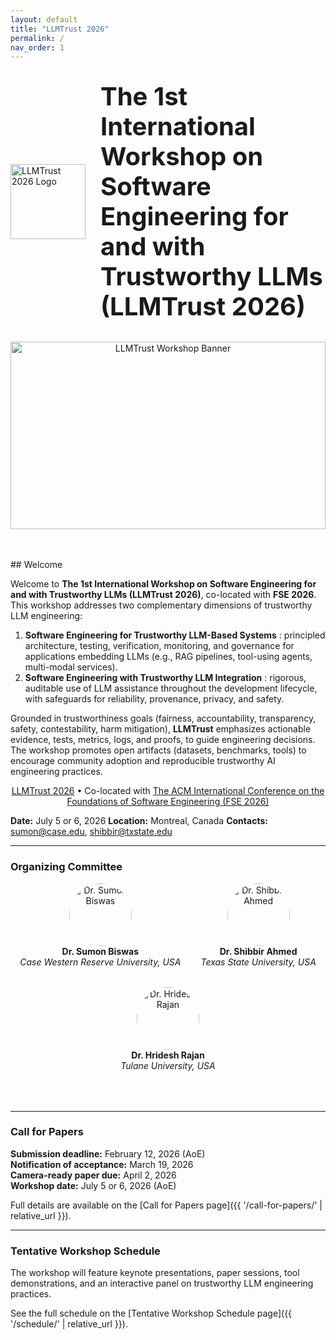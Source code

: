 ```yaml
---
layout: default
title: "LLMTrust 2026"
permalink: /
nav_order: 1
---
```


<!-- Logo & Title side by side -->
<div style="display:flex; align-items:center; justify-content:center; gap:1.5rem; margin:2rem 0;">
  <img
    src="{{ '/assets/img/llmtrust-logo.png' | relative_url }}"
    alt="LLMTrust 2026 Logo"
    style="width:120px; height:auto;"
  />
  <h1 style="margin:0; font-size:2.5rem; line-height:1.2;">
    The 1st International Workshop on Software Engineering for and with Trustworthy LLMs (LLMTrust 2026)
  </h1>
</div>

<!-- Hero banner -->
<div style="text-align:center; margin-bottom:3rem;">
  <img
    src="{{ '/assets/img/bannerMontreal.jpg' | relative_url }}"
    alt="LLMTrust Workshop Banner"
    style="width:100%; max-height:300px; object-fit:cover;"
  />
</div>
## Welcome

Welcome to **The 1st International Workshop on Software Engineering for and with Trustworthy LLMs (LLMTrust 2026)**, co-located with **FSE 2026**.  
This workshop addresses two complementary dimensions of trustworthy LLM engineering:

1. **Software Engineering for Trustworthy LLM-Based Systems** : principled architecture, testing, verification, monitoring, and governance for applications embedding LLMs (e.g., RAG pipelines, tool-using agents, multi-modal services).  
2. **Software Engineering with Trustworthy LLM Integration** : rigorous, auditable use of LLM assistance throughout the development lifecycle, with safeguards for reliability, provenance, privacy, and safety.

Grounded in trustworthiness goals (fairness, accountability, transparency, safety, contestability, harm mitigation), **LLMTrust** emphasizes actionable evidence, tests, metrics, logs, and proofs, to guide engineering decisions. The workshop promotes open artifacts (datasets, benchmarks, tools) to encourage community adoption and reproducible trustworthy AI engineering practices.


<p align="center">
  <a href="https://llmtrust2026.github.io/">LLMTrust 2026</a> • Co-located with 
  <a href="https://conf.researchr.org/home/fse-2026">The ACM International Conference on the Foundations of Software Engineering (FSE 2026)</a> 
</p>


**Date:** July 5 or 6, 2026
**Location:** Montreal, Canada
**Contacts:** sumon@case.edu, shibbir@txstate.edu

---
### Organizing Committee

<div style="display:flex; justify-content:center; align-items:center; gap:2rem; flex-wrap:wrap; margin-bottom:4rem;">
  <div style="text-align:center;">
    <img
      src="{{ '/assets/img/sumon.jpg' | relative_url }}"
      alt="Dr. Sumon Biswas"
      style="width:100px; height:100px; object-fit:cover; border-radius:50%;"
    /><br>
    <strong>Dr. Sumon Biswas</strong><br><em>Case Western Reserve University, USA</em>
  </div>

  <div style="text-align:center;">
    <img
      src="{{ '/assets/img/sahmed.png' | relative_url }}"
      alt="Dr. Shibbir Ahmed"
      style="width:100px; height:100px; object-fit:cover; border-radius:50%;"
    /><br>
    <strong>Dr. Shibbir Ahmed</strong><br><em>Texas State University, USA</em>
  </div>

  <div style="text-align:center;">
    <img
      src="{{ '/assets/img/hrajan.jpg' | relative_url }}"
      alt="Dr. Hridesh Rajan"
      style="width:100px; height:100px; object-fit:cover; border-radius:50%;"
    /><br>
    <strong>Dr. Hridesh Rajan</strong><br><em>Tulane University, USA</em>
  </div>
</div>

---

### Call for Papers

**Submission deadline:** February 12, 2026 (AoE)  
**Notification of acceptance:** March 19, 2026  
**Camera-ready paper due:** April 2, 2026  
**Workshop date:** July 5 or 6, 2026 (AoE)  

Full details are available on the [Call for Papers page]({{ '/call-for-papers/' | relative_url }}).

---

### Tentative Workshop Schedule

The workshop will feature keynote presentations, paper sessions, tool demonstrations, and an interactive panel on trustworthy LLM engineering practices.

See the full schedule on the [Tentative Workshop Schedule page]({{ '/schedule/' | relative_url }}).
